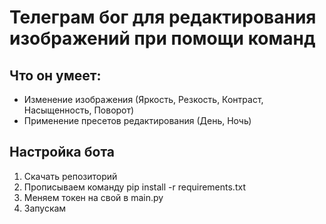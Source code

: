 # Телеграм бог для редактирования изображений при помощи команд

## Что он умеет:
- Изменение изображения (Яркость, Резкость, Контраст, Насыщенность, Поворот)
- Применение пресетов редактирования (День, Ночь)

## Настройка бота
1. Скачать репозиторий
2. Прописываем команду pip install -r requirements.txt
3. Меняем токен на свой в main.py
4. Запускам